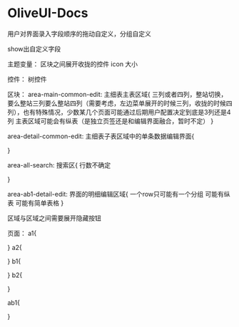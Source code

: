 # OliveUI-Docs

用户对界面录入字段顺序的拖动自定义，分组自定义

show出自定义字段

主题变量：
区块之间展开收拢的控件
icon
大小


控件：
树控件


区块：
area-main-common-edit:   主细表主表区域{
	三列或者四列，整站切换，要么整站三列要么整站四列（需要考虑，左边菜单展开的时候三列，收拢的时候四列），也有特殊情况，少数某几个页面可能通过后期用户配置决定到底是3列还是4列
	主表区域可能会有纵表（是独立页签还是和编辑界面融合，暂时不定）
}


area-detail-common-edit:   主细表子表区域中的单条数据编辑界面{
	
}

area-all-search:   搜索区{
	行数不确定
	
}

area-ab1-detail-edit:   界面的明细编辑区域{
	一个row只可能有一个分组
	可能有纵表
	可能有简单表格
}


区域与区域之间需要展开隐藏按钮


页面：
a1{
	
}
a2{
	
}
b1{
	
}
b2{
	
}

ab1{

}
